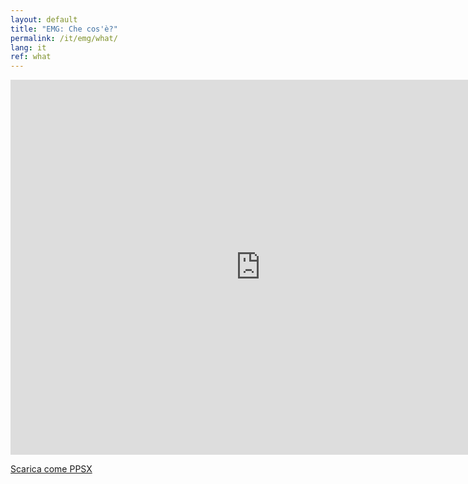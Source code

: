 ```yaml
---
layout: default
title: "EMG: Che cos'è?"
permalink: /it/emg/what/
lang: it
ref: what
---
```


<iframe src="https://onedrive.live.com/embed?cid=E964CF1763131888&resid=E964CF1763131888%21523&authkey=AGJmOuW31qB1h7o&em=2" width="800" height="600" frameborder="0" scrolling="no"></iframe>

[Scarica come PPSX](/assets/pptx/it_what_is_emg.ppsx)
